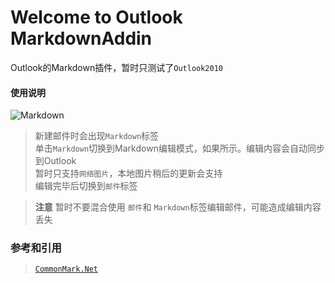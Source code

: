 Welcome to Outlook MarkdownAddin
===============================

Outlook的Markdown插件，暂时只测试了`Outlook2010`

#### 使用说明
![Markdown](http://git.oschina.net/uploads/images/2015/0513/001211_acf9982c_116526.png "MarkdownAddin")

> 新建邮件时会出现`Markdown`标签  
> 单击`Markdown`切换到Markdown编辑模式，如果所示。编辑内容会自动同步到Outlook  
> 暂时只支持`网络图片`，本地图片稍后的更新会支持  
> 编辑完毕后切换到`邮件`标签  


> **注意** 暂时不要混合使用 `邮件`和 `Markdown`标签编辑邮件，可能造成编辑内容丢失


### 参考和引用

> [`CommonMark.Net`](https://github.com/Knagis/CommonMark.NET)   